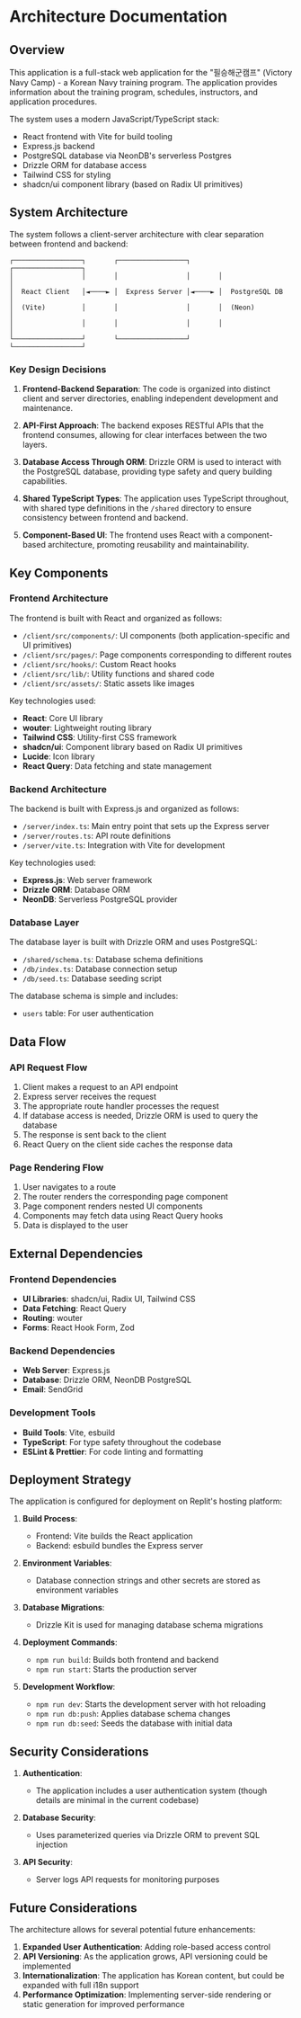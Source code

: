# Architecture Documentation

## Overview

This application is a full-stack web application for the "필승해군캠프" (Victory Navy Camp) - a Korean Navy training program. The application provides information about the training program, schedules, instructors, and application procedures.

The system uses a modern JavaScript/TypeScript stack:
- React frontend with Vite for build tooling
- Express.js backend
- PostgreSQL database via NeonDB's serverless Postgres
- Drizzle ORM for database access
- Tailwind CSS for styling
- shadcn/ui component library (based on Radix UI primitives)

## System Architecture

The system follows a client-server architecture with clear separation between frontend and backend:

```
┌─────────────────┐       ┌─────────────────┐       ┌─────────────────┐
│                 │       │                 │       │                 │
│  React Client   │◄────► │  Express Server │◄────► │  PostgreSQL DB  │
│  (Vite)         │       │                 │       │  (Neon)         │
│                 │       │                 │       │                 │
└─────────────────┘       └─────────────────┘       └─────────────────┘
```

### Key Design Decisions

1. **Frontend-Backend Separation**: The code is organized into distinct client and server directories, enabling independent development and maintenance.

2. **API-First Approach**: The backend exposes RESTful APIs that the frontend consumes, allowing for clear interfaces between the two layers.

3. **Database Access Through ORM**: Drizzle ORM is used to interact with the PostgreSQL database, providing type safety and query building capabilities.

4. **Shared TypeScript Types**: The application uses TypeScript throughout, with shared type definitions in the `/shared` directory to ensure consistency between frontend and backend.

5. **Component-Based UI**: The frontend uses React with a component-based architecture, promoting reusability and maintainability.

## Key Components

### Frontend Architecture

The frontend is built with React and organized as follows:

- `/client/src/components/`: UI components (both application-specific and UI primitives)
- `/client/src/pages/`: Page components corresponding to different routes
- `/client/src/hooks/`: Custom React hooks
- `/client/src/lib/`: Utility functions and shared code
- `/client/src/assets/`: Static assets like images

Key technologies used:
- **React**: Core UI library
- **wouter**: Lightweight routing library
- **Tailwind CSS**: Utility-first CSS framework
- **shadcn/ui**: Component library based on Radix UI primitives
- **Lucide**: Icon library
- **React Query**: Data fetching and state management

### Backend Architecture

The backend is built with Express.js and organized as follows:

- `/server/index.ts`: Main entry point that sets up the Express server
- `/server/routes.ts`: API route definitions
- `/server/vite.ts`: Integration with Vite for development

Key technologies used:
- **Express.js**: Web server framework
- **Drizzle ORM**: Database ORM
- **NeonDB**: Serverless PostgreSQL provider

### Database Layer

The database layer is built with Drizzle ORM and uses PostgreSQL:

- `/shared/schema.ts`: Database schema definitions
- `/db/index.ts`: Database connection setup
- `/db/seed.ts`: Database seeding script

The database schema is simple and includes:
- `users` table: For user authentication

## Data Flow

### API Request Flow

1. Client makes a request to an API endpoint
2. Express server receives the request
3. The appropriate route handler processes the request
4. If database access is needed, Drizzle ORM is used to query the database
5. The response is sent back to the client
6. React Query on the client side caches the response data

### Page Rendering Flow

1. User navigates to a route
2. The router renders the corresponding page component
3. Page component renders nested UI components
4. Components may fetch data using React Query hooks
5. Data is displayed to the user

## External Dependencies

### Frontend Dependencies

- **UI Libraries**: shadcn/ui, Radix UI, Tailwind CSS
- **Data Fetching**: React Query
- **Routing**: wouter
- **Forms**: React Hook Form, Zod

### Backend Dependencies

- **Web Server**: Express.js
- **Database**: Drizzle ORM, NeonDB PostgreSQL
- **Email**: SendGrid

### Development Tools

- **Build Tools**: Vite, esbuild
- **TypeScript**: For type safety throughout the codebase
- **ESLint & Prettier**: For code linting and formatting

## Deployment Strategy

The application is configured for deployment on Replit's hosting platform:

1. **Build Process**:
   - Frontend: Vite builds the React application
   - Backend: esbuild bundles the Express server

2. **Environment Variables**:
   - Database connection strings and other secrets are stored as environment variables

3. **Database Migrations**:
   - Drizzle Kit is used for managing database schema migrations

4. **Deployment Commands**:
   - `npm run build`: Builds both frontend and backend
   - `npm run start`: Starts the production server

5. **Development Workflow**:
   - `npm run dev`: Starts the development server with hot reloading
   - `npm run db:push`: Applies database schema changes
   - `npm run db:seed`: Seeds the database with initial data

## Security Considerations

1. **Authentication**: 
   - The application includes a user authentication system (though details are minimal in the current codebase)

2. **Database Security**:
   - Uses parameterized queries via Drizzle ORM to prevent SQL injection

3. **API Security**:
   - Server logs API requests for monitoring purposes

## Future Considerations

The architecture allows for several potential future enhancements:

1. **Expanded User Authentication**: Adding role-based access control
2. **API Versioning**: As the application grows, API versioning could be implemented
3. **Internationalization**: The application has Korean content, but could be expanded with full i18n support
4. **Performance Optimization**: Implementing server-side rendering or static generation for improved performance